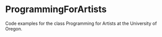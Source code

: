 # ProgrammingForArtists
Code examples for the class Programming for Artists at the University of Oregon.
